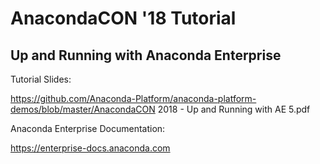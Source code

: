 # AnacondaCON '18 Tutorial
## Up and Running with Anaconda Enterprise

Tutorial Slides:

https://github.com/Anaconda-Platform/anaconda-platform-demos/blob/master/AnacondaCON 2018 - Up and Running with AE 5.pdf

Anaconda Enterprise Documentation:

https://enterprise-docs.anaconda.com
